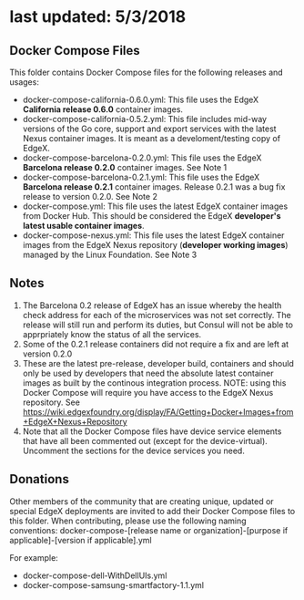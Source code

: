 # last updated:  5/3/2018

## Docker Compose Files
This folder contains Docker Compose files for the following releases and usages:
* docker-compose-california-0.6.0.yml:  This file uses the EdgeX **California release 0.6.0** container images.
* docker-compose-california-0.5.2.yml: This file includes mid-way versions of the Go core, support and export services with the latest Nexus container images.  It is meant as a develoment/testing copy of EdgeX.
* docker-compose-barcelona-0.2.0.yml:  This file uses the EdgeX **Barcelona release 0.2.0** container images.  See Note 1
* docker-compose-barcelona-0.2.1.yml:  This file uses the EdgeX **Barcelona release 0.2.1** container images.  Release 0.2.1 was a bug fix release to version 0.2.0.  See Note 2
* docker-compose.yml:                  This file uses the latest EdgeX container images from Docker Hub.  This should be considered the EdgeX **developer's latest usable container images**.
* docker-compose-nexus.yml:            This file uses the latest EdgeX container images from the EdgeX Nexus repository (**developer working images**) managed by the Linux Foundation. See Note 3

## Notes
1. The Barcelona 0.2 release of EdgeX has an issue whereby the health check address for each of the microservices was not set correctly.  The release will still run and perform its duties, but Consul will not be able to apprpriately know the status of all the services.
2. Some of the 0.2.1 release containers did not require a fix and are left at version 0.2.0
3. These are the latest pre-release, developer build, containers and should only be used by developers that need the absolute latest container images as built by the continous integration process.  NOTE:  using this Docker Compose will require you have access to the EdgeX Nexus repository.  See https://wiki.edgexfoundry.org/display/FA/Getting+Docker+Images+from+EdgeX+Nexus+Repository
4. Note that all the Docker Compose files have device service elements that have all been commented out (except for the device-virtual).  Uncomment the sections for the device services you need.

## Donations
Other members of the community that are creating unique, updated or special EdgeX deployments are invited to add their Docker Compose files to this folder.  When contributing, please use the following naming conventions:
docker-compose-[release name or organization]-[purpose if applicable]-[version if applicable].yml

For example:
* docker-compose-dell-WithDellUIs.yml
* docker-compose-samsung-smartfactory-1.1.yml

